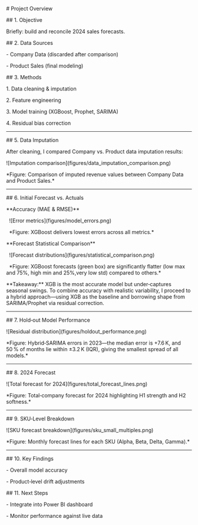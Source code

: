 \# Project Overview



\## 1. Objective  

Briefly: build and reconcile 2024 sales forecasts.



\## 2. Data Sources  

\- Company Data (discarded after comparison)  

\- Product Sales (final modeling)



\## 3. Methods  

1\. Data cleaning \& imputation  

2\. Feature engineering  

3\. Model training (XGBoost, Prophet, SARIMA)  

4\. Residual bias correction



---



\## 5. Data Imputation  

After cleaning, I compared Company vs. Product data imputation results:



!\[Imputation comparison](figures/data\_imputation\_comparison.png)  

\*Figure: Comparison of imputed revenue values between Company Data and Product Sales.\*



---



\## 6. Initial Forecast vs. Actuals

\*\*Accuracy (MAE \& RMSE)\*\*  



&nbsp;  !\[Error metrics](figures/model\_errors.png)  

&nbsp;  \*Figure: XGBoost delivers lowest errors across all metrics.\*



\*\*Forecast Statistical Comparison\*\*  



&nbsp;  !\[Forecast distributions](figures/statistical\_comparison.png)  

&nbsp;  \*Figure: XGBoost forecasts (green box) are significantly flatter (low max and 75%, high min and 25%,very low std) compared to others.\*



\*\*Takeaway:\*\* XGB is the most accurate model but under‑captures seasonal swings. To combine accuracy with realistic variability, I proceed to a hybrid approach—using XGB as the baseline and borrowing shape from SARIMA/Prophet via residual correction.



---



\## 7. Hold‑out Model Performance  

!\[Residual distribution](figures/holdout\_performance.png)  

\*Figure: Hybrid‑SARIMA errors in 2023—the median error is +7.6 K, and 50 % of months lie within ±3.2 K (IQR), giving the smallest spread of all models.\*



---



\## 8. 2024 Forecast  

!\[Total forecast for 2024](figures/total\_forecast\_lines.png)  

\*Figure: Total‑company forecast for 2024 highlighting H1 strength and H2 softness.\*



---



\## 9. SKU‑Level Breakdown  

!\[SKU forecast breakdown](figures/sku\_small\_multiples.png)  

\*Figure: Monthly forecast lines for each SKU (Alpha, Beta, Delta, Gamma).\*



---



\## 10. Key Findings  

\- Overall model accuracy  

\- Product‑level drift adjustments



\## 11. Next Steps  

\- Integrate into Power BI dashboard  

\- Monitor performance against live data

